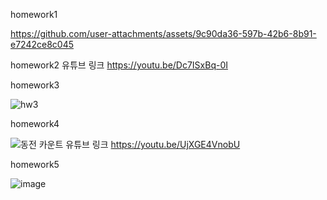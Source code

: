 homework1

https://github.com/user-attachments/assets/9c90da36-597b-42b6-8b91-e7242ce8c045


homework2
유튜브 링크 https://youtu.be/Dc7ISxBq-0I



homework3


![hw3](https://github.com/user-attachments/assets/4861dabd-aa49-46e4-a9f0-86a1882aa544)


homework4

![동전 카운트](https://github.com/user-attachments/assets/bec7c4bd-c908-4f9d-a32d-a3724483d319)
유튜브 링크 https://youtu.be/UjXGE4VnobU


homework5

![image](https://github.com/user-attachments/assets/08cb787b-3ea5-4648-b909-226b257e937c)


